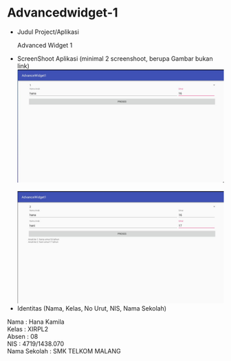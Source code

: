 # Advancedwidget-1

* Judul Project/Aplikasi<br>
  <p> Advanced Widget 1 </p>
* ScreenShoot Aplikasi (minimal 2 screenshoot, berupa Gambar bukan link)<br>
<img src = "https://github.com/hanakamila/Advancedwidget-1/blob/master/1-aw-01.jpg"><br><br>
<img src = "https://github.com/hanakamila/Advancedwidget-1/blob/master/1-aw-02.jpg"><br>
* Identitas (Nama, Kelas, No Urut, NIS, Nama Sekolah)
<p>
Nama  : Hana Kamila <br>
Kelas : XIRPL2<br>
Absen : 08<br>
NIS   : 4719/1438.070<br>
Nama Sekolah  : SMK TELKOM MALANG
</p>

